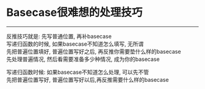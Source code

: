 # Basecase很难想的处理技巧

---

反推技巧就是: 先写普通位置, 再补basecase  
写递归函数的时候, 如果basecase不知道怎么填写, 无所谓  
先把普遍位置填好, 普遍位置写好之后, 再反推你需要垫什么样的basecase  
先处理普遍情况, 然后看需要准备多少种情况, 成为你的basecase


写递归函数时候: 如果basecase不知道怎么处理, 可以先不管  
先把普遍位置写好, 普遍位置写好以后,再反推需要什么样的basecase


